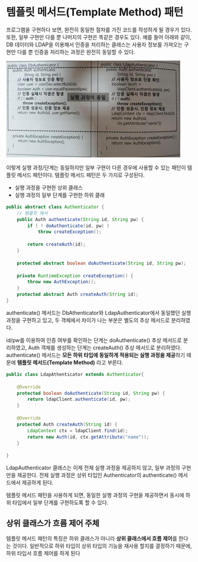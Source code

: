 # 템플릿 메서드(Template Method) 패턴

프로그램을 구현하다 보면, 완전히 동일한 절차를 가진 코드를 작성하게 될 경우가 있다. 또한, 일부 구현만 다를 뿐 나머지의 구현은 똑같은 경우도 있다. 예를 들어 아래와 같이, DB 데이터와 LDAP을 이용해서 인증을 처리하는 클래스는 사용자 정보를 가져오는 구현만 다를 뿐 인증을 처리하는 과정은 완전히 동일할 수 있다.

![](<../../../.gitbook/assets/image (18).png>)

이렇게 실행 과정/단계는 동일하지만 일부 구현이 다른 경우에 사용할 수 있는 패턴이 템플릿 메서드 패턴이다. 템플릿 메서드 패턴은 두 가지로 구성된다.

* 실행 과정을 구현한 상위 클래스
* 실행 과정의 일부 단계를 구현한 하위 클래

```java
public abstract class Authenticator {
    // 템플릿 메서
    public Auth authenticate(String id, String pw) {
        if ( ! doAuthenticate(id, pw) )
            throw createException();
        
        return createAuth(id);
    }

    protected abstract boolean doAuthenticate(String id, String pw);
    
    private RuntimeException createException() {
        throw new AuthException();
    }
    protected abstract Auth createAuth(String id);
}
```

authenticate() 메서드는 DbAthenticator와 LdapAuthenticator에서 동일했던 실행 과정을 구현하고 있고, 두 객체에서 차이가 나는 부분은 별도의 추상 메서드로 분리하였다.

id/pw를 이용하여 인증 여부를 확인하는 단계는 doAuthenticate() 추상 메서드로 분리하였고, Auth 객체를 생성하는 단계는 createAuth() 추상 메서드로 분리하였다. authenticate() 메서드는 **모든 하위 타입에 동일하게 적용되는 실행 과정을 제공**하기 때문에 **템플릿 메서드(Template Method)** 라고 부른다.

```java
public class LdapAthenticator extends Authenticator{
   
    @Override
    protected boolean doAuthenticate(String id, String pw) {
        return ldapClient.authenticate(id, pw);
    }

    @Override
    protected Auth createAuth(String id) {
        LdapContext ctx = ldapClient.find(id);
        return new Auth(id, ctx.getAttribute("name"));
    }

}
```

LdapAuthenticator 클래스는 이제 전체 실행 과정을 제공하지 않고, 일부 과정의 구현만을 제공한다. 전체 실행 과정은 상위 타입인 Authenticator의 authenticate() 메서드에서 제공하게 된다.

템플릿 메서드 패턴을 사용하게 되면, 동일한 실행 과정의 구현을 제공하면서 동시에 하위 타입에서 일부 단계를 구현하도록 할 수 있다.

## 상위 클래스가 흐름 제어 주체

템플릿 메서드 패턴의 특징은 하위 클래스가 아니라 **상위 클래스에서 흐름 제어**를 한다는 것이다. 일반적으로 하위 타입이 상위 타입의 기능을 재사용 할지를 결정하기 때문에, 하위 타입서 흐름 제어를 하게 된다
